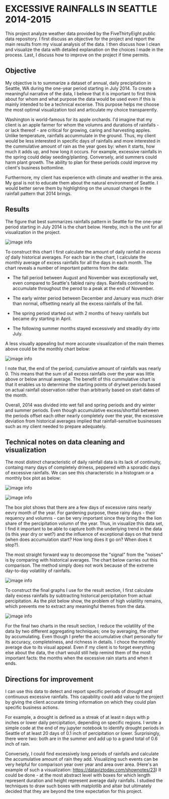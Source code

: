 # EXCESSIVE RAINFALLS IN SEATTLE 2014-2015

This project analyze weather data provided by the FiveThirtyEight public data repository. I first discuss an objective for the project and report the main results from my visual analysis of the data. I then discuss how I clean and visualize the data with detailed explanation on the choices I made in the process. Last, I discuss how to improve on the project if time permits.

## Objective

My objective is to summarize a dataset of annual, daily precipitation in Seattle, WA during the one-year period starting in July 2014. To create a meaningful narrative of the data, I believe that it is important to first think about for whom and what purpose the data would be used even if this is mainly intended to be a technical excerise. This purpose helps me choose the most optimal visualization tool and articulate my choice transparently.

Washington is world-famous for its apple orchards. I'd imagine that my client is an apple farmer for whom the volumns and durations of rainfalls - or lack thereof - are critical for growing, caring and harvesting apples. Unlike temperature, rainfalls accummulate in the ground. Thus, my client would be less interested in specific days of rainfalls and more interested in the cummulative amount of rain as the year goes by: when it starts, how much it adds up, and how long it occurs. For example, excessive rainfalls in the spring could delay seeding/planting. Conversely, arid summers could harm plant growth. The ability to plan for these periods could improve my client's business bottomline.

Furthermore, my client has experience with climate and weather in the area. My goal is not to educate them about the natural environment of Seattle. I would better serve them by highlighting on the *unusual* changes in the rainfall pattern that 2014 brings.

## Results

The figure that best summarizes rainfalls pattern in Seattle for the one-year period starting in July 2014 is the chart below. Hereby, inch is the unit for all visualization in the project.

![image info](./Figures/fig5.png)

To construct this chart I first calculate the amount of daily rainfall *in excess of* daily historical averages. For each bar in the chart, I calculate the monthly average of excess rainfalls for all the days in each month. The chart reveals a number of important patterns from the data:

- The fall period between August and November was exceptionally wet, even compared to Seattle's fabled rainy days. Rainfalls continued to accumulate throughout the perod to a peak at the end of November.

- The early winter period between December and January was much drier than normal, offsetting nearly all the excess rainfalls of the fall.

- The spring period started out with 2 months of heavy rainfalls but became dry starting in April.

- The following summer months stayed excessively and steadily dry into July.

A less visually appealing but more accurate visualization of the main themes above could be the monthly chart below:

![image info](./Figures/accumulation.png)

I note that, the end of the period, cumulative amount of rainfalls was nearly 0. This means that the sum of all excess rainfalls over the year was little above or below annual average. The benefit of this cummulative chart is that it enables us to determine the starting points of dry/wet periods based on actual rainfall observation rather than arbitrarily based on start dates of the month.

Overall, 2014 was divided into wet fall and spring periods and dry winter and summer periods. Even though accumulative excess/shortfall between the periods offset each other nearly completely over the year, the excessive deviation from historical averages implied that rainfall-sensitive businesses such as my client needed to prepare adequately.

## Technical notes on data cleaning and visualization

The most distinct characteristic of daily rainfall data is its lack of continuity, containg many days of completely driness, peppered with a sporadic days of excessive rainfalls. We can see this characteristic in a histogram or a monthly box plot as below:

![image info](./Figures/fig1.png)

![image info](./Figures/fig4.png)

The box plot shows that there are a few days of excessive rains nearly eevry month of the year. For gardening purpose, these rainy days - their requency and volumns - can be very important since they bring the the lion share of the percipitation volumn of the year. Thus, in visualize this data set, I find it important to be able to capture both the underlying trend in the data (is this year dry or wet?) and the influence of exceptional days on that trend (when does accumulation start? How long does it go on? When does it stop?).

The most straight forward way to decompose the "signal" from the "noises" is by comparing with historical averages. The chart below carries out this comparison. The method simply does not work because of the extreme day-to-day volatility of rainfalls.

![image info](./Figures/fig2.png)

To construct the final graphs I use for the result section, I first calculate daily excess rainfalls by subtracting historical percipitation from actual percipitation. As the plot below show, the problem of high volatility remains, which prevents me to extract any meaningful themes from the data.

![image info](./Figures/fig3.png)

For the final two charts in the result section, I reduce the volatility of the data by two different aggregating techniques; one by averaging, the other by accumulating. Even though I prefer the accumulative chart personally for its accuracy, completelness, and richness in details. I choce the monthly average due to its visual appeal. Even if my client is to forget everything else about the data, the chart would still help remind them of the most important facts: the months when the excessive rain starts and when it ends.

## Directions for improvement

I can use this data to detect and report specific periods of drought and continuous excessive rainfalls. This capability could add value to the project by giving the client accurate timing information on which they could plan specific business actions.

For example, a drought is defined as a streak of at least n days with p inches or lower daily percipitation, depending on specific regions. I wrote a simple code at the end of my jupyter notebook to identify drought periods in Seattle of at least 20 days of 0.1 inch of percipitation or lower. Surprisingly, there were two: both are in the summer and add up to a grand total of 0.6 inch of rain.

Conversely, I could find excessively long periods of rainfalls and calculate the accumulative amount of rain they add. Visualizing such events can be very helpful for comparison year over year and area over area. (Here's an example of such a visualization: <https://dataviztoday.com/shownotes/23>) It could be done - at the most abstract level with boxes for which length represent duration and height represent average daily rainfalls. I studied the techniques to draw such boxes with matplotlib and altair but ultimately decided that they are beyond the time expectation for this project.
